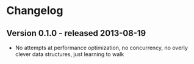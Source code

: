 Changelog
=========

Version 0.1.0 - released 2013-08-19
-------------
* No attempts at performance optimization, no concurrency, no overly clever data structures, just learning to walk